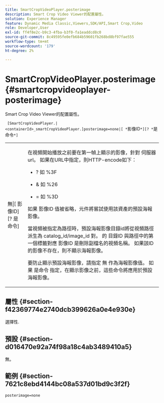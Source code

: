 ```yaml
---
title: SmartCropVideoPlayer.posterimage
description: Smart Crop Video Viewer的配置屬性。
solution: Experience Manager
feature: Dynamic Media Classic,Viewers,SDK/API,Smart Crop,Video
role: Developer,User
exl-id: ff4f8e2c-b9c3-4fba-b3f0-fa1eaddcd8c0
source-git-commit: 8c49595fe0efb684b59601fb268bd8bf97fae555
workflow-type: tm+mt
source-wordcount: '179'
ht-degree: 2%

---
```


# SmartCropVideoPlayer.posterimage{#smartcropvideoplayer-posterimage}

Smart Crop Video Viewer的配置屬性。

` [SmartCropVideoPlayer.|<containerId>_smartCropVideoPlayer.]posterimage=none|[ *`影像ID`*][? *`是命令`*]`

<table id="table_C616483932C2482CA9794DDD7313FD7C"> 
 <tbody> 
  <tr> 
   <td colname="col1"> <p> <span class="codeph"> 無|[<span class="varname"> 影像ID</span>][?<span class="varname"> 是命令</span>]</span> </p> </td> 
   <td colname="col2"> <p> 在視頻開始播放之前要在第一幀上顯示的影像，針對 <span class="codeph"> 伺服器url</span>。 如果在URL中指定，則HTTP-encode如下： </p> <p> 
     <ul id="ul_B38A687CEFE64C68A0B2C227A68A458F"> 
      <li id="li_E7AE1BDAC17E49E0B7ACF89C5C0529F0"> <p> <span class="codeph"> ?</span> 如 <span class="codeph"> %3F</span> </p> </li> 
      <li id="li_391CCF067F734480B2B4AFC9760C479A"> <p> <span class="codeph"> &amp;</span> 如 <span class="codeph"> %26</span> </p> </li> 
      <li id="li_6824B66A55554C5A8B12874DCF5BFAEE"> <p> <span class="codeph"> =</span> 如 <span class="codeph"> %3D</span> </p> </li> 
     </ul> </p> <p>如果 <span class="codeph"><span class="varname"> 影像ID</span></span> 值被省略，元件將嘗試使用該資產的預設海報影像。 </p> <p>當視頻被指定為路徑時，預設海報影像目錄id將從視頻路徑派生為 <span class="codeph"> catalog_id/image_id</span> 對。 的 <span class="codeph"> 目錄ID</span> 與路徑中的第一個標籤對應 <span class="codeph"> 影像ID</span> 是刪除副檔名的視頻名稱。 如果該ID的影像不存在，則不顯示海報影像。 </p> <p>要防止顯示預設海報影像，請指定 <span class="codeph"> 無</span> 作為海報影像值。 如果 <span class="codeph"><span class="varname"> 是命令</span></span> 指定，在顯示影像之前，這些命令將應用於預設海報影像。 </p> </td> 
  </tr> 
 </tbody> 
</table>

## 屬性 {#section-f42369774e2740dcb399626a0e4e930e}

選擇性.

## 預設 {#section-d016470e92a74f98a18c4ab3489410a5}

無。

## 範例 {#section-7621c8ebd4144bc08a537d01bd9c3f2f}

```
posterimage=none
```
